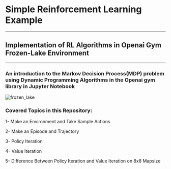 # Simple Reinforcement Learning Example
***
## Implementation of RL Algorithms in Openai Gym Frozen-Lake Environment
***
### An introduction to  the Markov Decision Process(MDP) problem using Dynamic Programming Algorithms in the Openai gym library in Jupyter Notebook 

![frozen_lake](https://github.com/ariankhanjani/Frozen-Lake-Openai-Gym/assets/89731483/4cc8850a-81c2-4132-87d8-401e2663e52c)

### Covered Topics in this Repository:

1- Make an Environment and Take Sample Actions

2- Make an Episode and Trajectory

3- Policy Iteration

4- Value Iteration

5- Difference Between Policy Iteration and Value Iteration on 8x8 Mapsize
